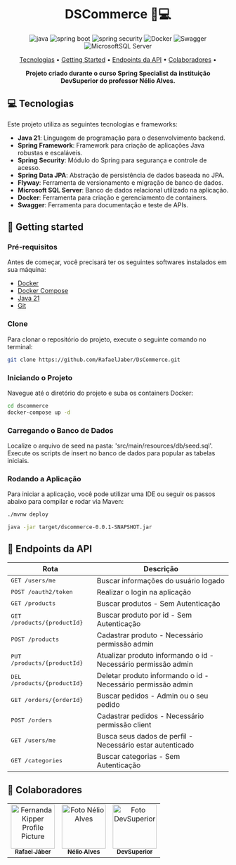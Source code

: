 [JAVA_BADGE]: https://img.shields.io/badge/java-%23ED8B00.svg?style=for-the-badge&logo=openjdk&logoColor=white
[SPRING_BOOT_BADGE]: https://img.shields.io/badge/Spring%20Boot-6DB33F.svg?style=for-the-badge&logo=Spring-Boot&logoColor=white
[SPRING_SECURITY_BADGE]: https://img.shields.io/badge/Spring%20Security-6DB33F.svg?style=for-the-badge&logo=Spring-Security&logoColor=white
[SQLSERVER_BADGE]: https://img.shields.io/badge/Microsoft%20SQL%20Server-CC2927?style=for-the-badge&logo=microsoft%20sql%20server&logoColor=white
[SWAGGER_BADGE]: https://img.shields.io/badge/-Swagger-%23Clojure?style=for-the-badge&logo=swagger&logoColor=white
[DOCKER_BADGE]: https://img.shields.io/badge/docker-%230db7ed.svg?style=for-the-badge&logo=docker&logoColor=white


<h1 align="center" style="font-weight: bold;">DSCommerce 🏬💻</h1>


<div style="text-align: center;">

![java][JAVA_BADGE]
![spring boot][SPRING_BOOT_BADGE]
![spring security][SPRING_SECURITY_BADGE]
![Docker][DOCKER_BADGE]
![Swagger][SWAGGER_BADGE]
![MicrosoftSQL Server][SQLSERVER_BADGE]

</div>


<p align="center">
 <a href="#tech">Tecnologias</a> • 
 <a href="#started">Getting Started</a> • 
  <a href="#routes">Endpoints da API</a> •
 <a href="#colab">Colaboradores</a> •
</p>

<p align="center">
    <b>Projeto criado durante o curso Spring Specialist da instituição DevSuperior do professor Nélio Alves.</b>
</p>

<h2 id="tech">💻 Tecnologias</h2>

Este projeto utiliza as seguintes tecnologias e frameworks:

- **Java 21**: Linguagem de programação para o desenvolvimento backend.
- **Spring Framework**: Framework para criação de aplicações Java robustas e escaláveis.
- **Spring Security**: Módulo do Spring para segurança e controle de acesso.
- **Spring Data JPA**: Abstração de persistência de dados baseada no JPA.
- **Flyway**: Ferramenta de versionamento e migração de banco de dados.
- **Microsoft SQL Server**: Banco de dados relacional utilizado na aplicação.
- **Docker**: Ferramenta para criação e gerenciamento de containers.
- **Swagger**: Ferramenta para documentação e teste de APIs.

<h2 id="started">🚀 Getting started</h2>

<h3>Pré-requisitos</h3>

Antes de começar, você precisará ter os seguintes softwares instalados em sua máquina:

- [Docker](https://www.docker.com/)
- [Docker Compose](https://docs.docker.com/compose/)
- [Java 21](https://www.oracle.com/br/java/technologies/downloads/#java21)
- [Git](https://git-scm.com/)

<h3>Clone</h3>

Para clonar o repositório do projeto, execute o seguinte comando no terminal:

```bash
git clone https://github.com/RafaelJaber/DsCommerce.git
```

<h3>Iniciando o Projeto</h3>

Navegue até o diretório do projeto e suba os containers Docker:

```bash
cd dscommerce
docker-compose up -d
```

<h3>Carregando o Banco de Dados</h3>

Localize o arquivo de seed na pasta: 'src/main/resources/db/seed.sql'.
Execute os scripts de insert no banco de dados para popular as tabelas iniciais.

<h3>Rodando a Aplicação</h3>

Para iniciar a aplicação, você pode utilizar uma IDE ou seguir os passos abaixo para compilar e rodar via Maven:

```bash
./mvnw deploy
```

```bash
java -jar target/dscommerce-0.0.1-SNAPSHOT.jar
```

<h2 id="routes">📍 Endpoints da API</h2>

| Rota                                 | Descrição                                                      |
|--------------------------------------|----------------------------------------------------------------|
| <kbd>GET /users/me</kbd>             | Buscar informações do usuário logado                           |
| <kbd>POST /oauth2/token</kbd>        | Realizar o login na aplicação                                  |
| <kbd>GET /products</kbd>             | Buscar produtos - Sem Autenticação                             |
| <kbd>GET /products/{productId}</kbd> | Buscar produto por id - Sem Autenticação                       |
| <kbd>POST /products</kbd>            | Cadastrar produto - Necessário permissão admin                 |
| <kbd>PUT /products/{productId}</kbd> | Atualizar produto informando o id - Necessário permissão admin |
| <kbd>DEL /products/{productId}</kbd> | Deletar produto informando o id - Necessário permissão admin   |
| <kbd>GET /orders/{orderId}</kbd>     | Buscar pedidos - Admin ou o seu pedido                         |
| <kbd>POST /orders</kbd>              | Cadastrar pedidos - Necessário permissão client                |
| <kbd>GET /users/me</kbd>             | Busca seus dados de perfil - Necessário estar autenticado      |
| <kbd>GET /categories</kbd>           | Buscar categorias - Sem Autenticação                           |


<h2 id="colab">🤝 Colaboradores</h2>

<table>
  <tr>
    <td align="center">
      <a href="#">
        <img src="https://github.com/rafaeljaber.png" width="100px;" alt="Fernanda Kipper Profile Picture"/><br>
        <sub>
          <b>Rafael Jáber</b>
        </sub>
      </a>
    </td>
    <td align="center">
      <a href="#">
        <img src="https://github.com/acenelio.png" width="100px;" alt="Foto Nélio Alves"/><br>
        <sub>
          <b>Nélio Alves</b>
        </sub>
      </a>
    </td>
    <td align="center">
      <a href="#">
        <img src="https://github.com/devsuperior.png" width="100px;" alt="Foto DevSuperior"/><br>
        <sub>
          <b>DevSuperior</b>
        </sub>
      </a>
    </td>
  </tr>
</table>